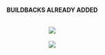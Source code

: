     
</a>
</p>
<div align="center">
 <p align="center">

**BUILDBACKS ALREADY ADDED**

<br>
   <a href="http://github.com/muhammed-usrbot/TAURUS-EX"><img src="https://img.shields.io/badge/-SCAN the replit-black?style=for-the-badge&logo=heroku&logoColor=white">
   <br>
<br>
   <a href="https://heroku.com/deploy?template=https://github.com/muhammed-usrbot/Taurus-Ex"><img src="https://img.shields.io/badge/-DEPLOY on heroku-634988?style=for-the-badge&logo=heroku&logoColor=white">
   <br>
